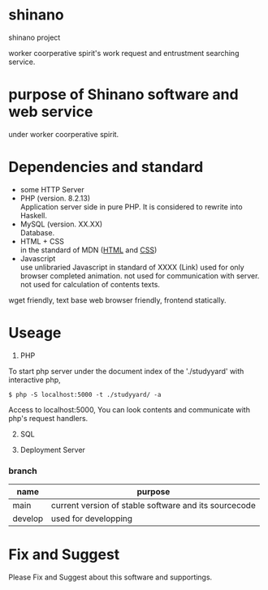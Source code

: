 # shinano

shinano project

worker coorperative spirit's work request and entrustment searching service.

# purpose of Shinano software and web service

under worker coorperative spirit.


# Dependencies and standard

- some HTTP Server
- PHP (version. 8.2.13)  
  Application server side in pure PHP. It is considered to rewrite into Haskell.
- MySQL (version. XX.XX)  
  Database.
- HTML + CSS   
  in the standard of MDN ([HTML](https://developer.mozilla.org/en-US/docs/Web/HTML) and [CSS](https://developer.mozilla.org/en-US/docs/Web/CSS))
- Javascript   
  use unlibraried Javascript in standard of XXXX (Link)
  used for only browser completed animation. not used for communication with server. not used for calculation of contents texts.


wget friendly, text base web browser friendly, frontend statically.


# Useage

1. PHP

To start php server under the document index of the './studyyard' with interactive php,

```
$ php -S localhost:5000 -t ./studyyard/ -a
```

Access to localhost:5000, You can look contents and communicate with php's request handlers.


2. SQL

3. Deployment Server




### branch

| name    | purpose                                               |
|---------|-------------------------------------------------------|
| main    | current version of stable software and its sourcecode |
| develop | used for developping                                  |


# Fix and Suggest

Please Fix and Suggest about this software and supportings.

